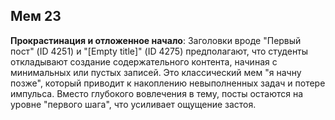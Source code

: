 ## Мем 23

**Прокрастинация и отложенное начало**: Заголовки вроде "Первый пост" (ID 4251) и "[Empty title]" (ID 4275) предполагают, что студенты откладывают создание содержательного контента, начиная с минимальных или пустых записей. Это классический мем "я начну позже", который приводит к накоплению невыполненных задач и потере импульса. Вместо глубокого вовлечения в тему, посты остаются на уровне "первого шага", что усиливает ощущение застоя.